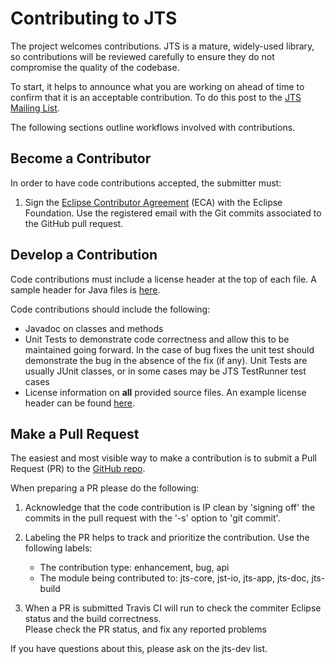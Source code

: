# Contributing to JTS

The project welcomes contributions.  JTS is a mature, widely-used library, so contributions will be reviewed carefully to ensure they do not compromise the quality of the codebase.

To start, it helps to announce what you are working on ahead of time to confirm that it is an acceptable contribution.  To do this post to the [JTS Mailing List](https://locationtech.org/mailman/listinfo/jts-dev). 

The following sections outline workflows involved with contributions.

## Become a Contributor

In order to have code contributions accepted, the submitter must:

1.  Sign the [Eclipse Contributor Agreement](https://www.eclipse.org/legal/ECA.php) (ECA) with the Eclipse Foundation.  Use the registered email with the Git commits associated to the GitHub pull request.

## Develop a Contribution

Code contributions must include a license header at the top of each file.  A sample header for Java files is [here](doc/sample_java_header.txt). 

Code contributions should include the following:

* Javadoc on classes and methods
* Unit Tests to demonstrate code correctness and allow this to be maintained going forward.  In the case of bug fixes the unit test should demonstrate the bug in the absence of the fix (if any).  Unit Tests are usually JUnit classes, or in some cases may be JTS TestRunner test cases
* License information on __all__ provided source files. An example license header can be found [here](doc/sample_java_header.txt). 

## Make a Pull Request

The easiest and most visible way to make a contribution is to submit a Pull Request (PR) to the [GitHub repo](https://github.com/locationtech/jts).  

When preparing a PR please do the following:

1.  Acknowledge that the code contribution is IP clean by 'signing off' the commits in the pull request with the '-s' option to 'git commit'.

2. Labeling the PR helps to track and prioritize the contribution.  Use the following labels:
   * The contribution type: enhancement, bug, api
   * The module being contributed to: jts-core, jst-io, jts-app, jts-doc, jts-build

3. When a PR is submitted Travis CI will run to check the commiter Eclipse status and the build correctness.  
  Please check the PR status, and fix any reported problems

If you have questions about this, please ask on the jts-dev list.
